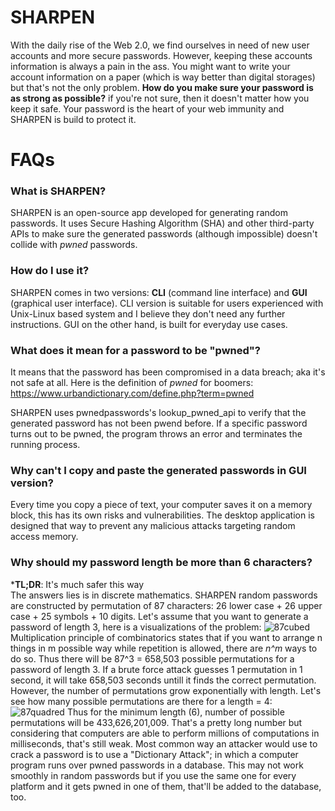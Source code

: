 # SHARPEN
With the daily rise of the Web 2.0, we find ourselves in need of new user accounts and more secure passwords. However, keeping these accounts information is always a pain in the ass. You might want to write your account information on a paper (which is way better than digital storages) but that's not the only problem. **How do you make sure your password is as strong as possible?** if you're not sure, then it doesn't matter how you keep it safe. Your password is the heart of your web immunity and SHARPEN is build to protect it.

# FAQs
### What is SHARPEN?
SHARPEN is an open-source app developed for generating random passwords. It uses Secure Hashing Algorithm (SHA) and other third-party APIs to make sure the generated passwords (although impossible) doesn't collide with _pwned_ passwords.

### How do I use it?
SHARPEN comes in two versions: **CLI** (command line interface) and **GUI** (graphical user interface).
CLI version is suitable for users experienced with Unix-Linux based system and I believe they don't need any further instructions.
GUI on the other hand, is built for everyday use cases.

### What does it mean for a password to be "pwned"?
It means that the password has been compromised in a data breach; aka it's not safe at all. Here is the definition of *pwned* for boomers: https://www.urbandictionary.com/define.php?term=pwned

SHARPEN uses pwnedpasswords's lookup_pwned_api to verify that the generated password has not been pwend before. If a specific password turns out to be pwned, the program throws an error and terminates the running process.

### Why can't I copy and paste the generated passwords in GUI version?
Every time you copy a piece of text, your computer saves it on a memory block, this has its own risks and vulnerabilities. The desktop application is designed that way to prevent any malicious attacks targeting random access memory.

### Why should my password length be more than 6 characters?
***TL;DR**: It's much safer this way
\
The answers lies is in discrete mathematics. SHARPEN random passwords are constructed by permutation of 87 characters: 26 lower case + 26 upper case + 25 symbols + 10 digits. Let's assume that you want to generate a password of length 3, here is a visualizations of the problem:
![87cubed](https://user-images.githubusercontent.com/39483396/73982598-c7b21b00-4949-11ea-9c97-fbd5ac4942a0.png)
Multiplication principle of combinatorics states that if you want to arrange n things in m possible way while repetition is allowed, there are _n^m_ ways to do so. Thus there will be 87^3 = 658,503 possible permutations for a password of length 3. If a brute force attack guesses 1 permutation in 1 second, it will take 658,503 seconds untill it finds the correct permutation. 
\
However, the number of permutations grow exponentially with length. Let's see how many possible permutations are there for a length = 4:
![87quadred](https://user-images.githubusercontent.com/39483396/73984259-8885c900-494d-11ea-945b-70dc3b612574.png)
Thus for the minimum length (6), number of possible permutations will be 433,626,201,009. That's a pretty long number but considering that computers are able to perform millions of computations in milliseconds, that's still weak. Most common way an attacker would use to crack a password is to use a "Dictionary Attack"; in which a computer program runs over pwned passwords in a database. This may not work smoothly in random passwords but if you use the same one for every platform and it gets pwned in one of them, that'll be added to the database, too.
